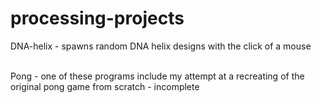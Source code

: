 # processing-projects
DNA-helix - spawns random DNA helix designs with the click of a mouse

<br> Pong - one of these programs include my attempt at a recreating of the original pong game from scratch - incomplete
